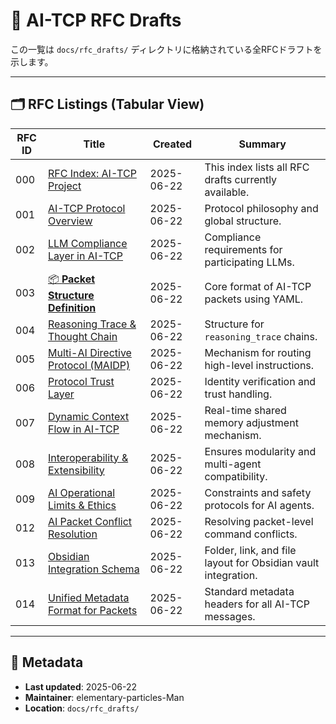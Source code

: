 # 📑 AI-TCP RFC Drafts

この一覧は `docs/rfc_drafts/` ディレクトリに格納されている全RFCドラフトを示します。

---

## 🗂️ RFC Listings (Tabular View)

| RFC ID | Title                                                       | Created       | Summary                                                                 |
|--------|-------------------------------------------------------------|---------------|-------------------------------------------------------------------------|
| 000    | [RFC Index: AI-TCP Project](000_rfc_index.md)              | 2025-06-22    | This index lists all RFC drafts currently available.                    |
| 001    | [AI-TCP Protocol Overview](001_ai_tcp_overview.md)         | 2025-06-22    | Protocol philosophy and global structure.                               |
| 002    | [LLM Compliance Layer in AI-TCP](002_llm_compliance.md)    | 2025-06-22    | Compliance requirements for participating LLMs.                         |
| 003    | [📦 **Packet Structure Definition**](003_packet_definition.md) | 2025-06-22 | Core format of AI-TCP packets using YAML.                              |
| 004    | [Reasoning Trace & Thought Chain](004_reasoning_trace_structure.md) | 2025-06-22 | Structure for `reasoning_trace` chains.                                |
| 005    | [Multi-AI Directive Protocol (MAIDP)](005_multi_ai_directive.md) | 2025-06-22 | Mechanism for routing high-level instructions.                         |
| 006    | [Protocol Trust Layer](006_trust_layer_protocol.md)        | 2025-06-22    | Identity verification and trust handling.                              |
| 007    | [Dynamic Context Flow in AI-TCP](007_dynamic_context_flow.md) | 2025-06-22 | Real-time shared memory adjustment mechanism.                          |
| 008    | [Interoperability & Extensibility](008_interop_extensibility.md) | 2025-06-22 | Ensures modularity and multi-agent compatibility.                      |
| 009    | [AI Operational Limits & Ethics](009_ai_operational_limits.md) | 2025-06-22 | Constraints and safety protocols for AI agents.                        |
| 012    | [AI Packet Conflict Resolution](012_conflict_resolution.md) | 2025-06-22    | Resolving packet-level command conflicts.                              |
| 013    | [Obsidian Integration Schema](013_obsidian_schema.md)      | 2025-06-22    | Folder, link, and file layout for Obsidian vault integration.          |
| 014    | [Unified Metadata Format for Packets](014_metadata_format.md) | 2025-06-22 | Standard metadata headers for all AI-TCP messages.                     |

---

## 📘 Metadata

- **Last updated**: 2025-06-22  
- **Maintainer**: elementary-particles-Man  
- **Location**: `docs/rfc_drafts/`
